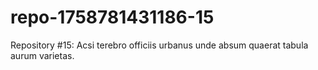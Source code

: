 # repo-1758781431186-15
Repository #15: Acsi terebro officiis urbanus unde absum quaerat tabula aurum varietas.
